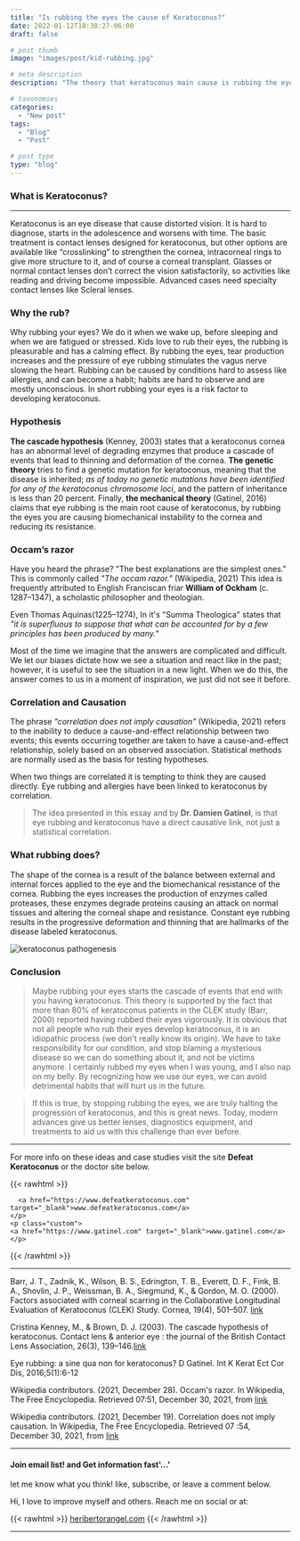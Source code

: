 ```yaml
---
title: "Is rubbing the eyes the cause of Keratoconus?"
date: 2022-01-12T18:38:27-06:00
draft: false

# post thumb
image: "images/post/kid-rubbing.jpg"

# meta description
description: "The theory that keratoconus main cause is rubbing the eye ball"

# taxonomies
categories: 
  - "New post"
tags:
  - "Blog"
  - "Post"

# post type
type: "blog"
---
```

### What is Keratoconus?
-----------
Keratoconus is an eye disease that cause distorted vision. It is hard to diagnose, starts in the adolescence and worsens with time. The basic treatment is contact lenses designed for keratoconus, but other options are available like “crosslinking” to strengthen the cornea, intracorneal rings to give more structure to it, and of course a corneal transplant. Glasses or normal contact lenses don’t correct the vision satisfactorily, so activities like reading and driving become impossible. Advanced cases need specialty contact lenses like Scleral lenses.

### Why the rub?

Why rubbing your eyes? We do it when we wake up, before sleeping and when we are fatigued or stressed. Kids love to rub their eyes, the rubbing is pleasurable and has a calming effect. By rubbing the eyes, tear production increases and the pressure of eye rubbing stimulates the vagus nerve slowing the heart. Rubbing can be caused by conditions hard to assess like allergies, and can become a habit; habits are hard to observe and are mostly unconscious. In short rubbing your eyes is a risk factor to developing keratoconus.

### Hypothesis

**The cascade hypothesis** (Kenney, 2003) states that a keratoconus cornea has an abnormal level of degrading enzymes that produce a cascade of events that lead to thinning and deformation of the cornea. **The genetic theory** tries to find a genetic mutation for keratoconus, meaning that the disease is inherited; *as of today no genetic mutations have been identified for any of the keratoconus chromosome loci*, and the pattern of inheritance is less than 20 percent. Finally, **the mechanical theory** (Gatinel, 2016) claims that eye rubbing is the main root cause of keratoconus, by rubbing the eyes you are causing biomechanical instability to the cornea and reducing its resistance.

### Occam’s razor

Have you heard the phrase? "The best explanations are the simplest ones." This is commonly called *"The occam razor."* (Wikipedia, 2021) This idea is frequently attributed to English Franciscan friar **William of Ockham** (c. 1287–1347), a scholastic philosopher and theologian.

Even Thomas Aquinas(1225–1274), In it's "Summa Theologica" states that *"it is superfluous to suppose that what can be accounted for by a few principles has been produced by many."*

 Most of the time we imagine that the answers are complicated and difficult. We let our biases dictate how we see a situation and react like in the past; however, it is useful to see the situation in a new light. When we do this, the answer comes to us in a moment of inspiration, we just did not see it before.

### Correlation and Causation

The phrase *"correlation does not imply causation"* (Wikipedia, 2021) refers to the inability to deduce a cause-and-effect relationship between two events; this events occurring together are taken to have a cause-and-effect relationship, solely based on an observed association. Statistical methods are normally used as the basis for testing hypotheses.

 When two things are correlated it is tempting to think they are caused directly. Eye rubbing and allergies have been linked to keratoconus by correlation.

> The idea presented in this essay and by **Dr. Damien Gatinel**, is that eye rubbing and keratoconus have a direct causative link, not just a statistical correlation.

### What rubbing does?

The shape of the cornea is a result of the balance between external and internal forces applied to the eye and the biomechanical resistance of the cornea. Rubbing the eyes increases the production of enzymes called proteases, these enzymes degrade proteins causing an attack on normal tissues and altering the corneal shape and resistance. Constant eye rubbing results in the progressive deformation and thinning that are hallmarks of the disease labeled keratoconus.

![keratoconus pathogenesis](../../images/post/kcpathogenesis.png)

### Conclusion

>Maybe rubbing your eyes starts the cascade of events that end with you having keratoconus. This theory is supported by the fact that more than 80% of keratoconus patients in the CLEK study (Barr, 2000) reported having rubbed their eyes vigorously. It is obvious that not all people who rub their eyes develop keratoconus, it is an idiopathic process (we don't really know its origin). We have to take responsibility for our condition, and stop blaming a mysterious disease so we can do something about it, and not be victims anymore. I certainly rubbed my eyes when I was young, and I also nap on my belly. By recognizing how we use our eyes, we can avoid detrimental habits that will hurt us in the future.

>If this is true, by stopping rubbing the eyes, we are truly halting the progression of keratoconus, and this is great news. Today, modern advances give us better lenses, diagnostics equipment, and treatments to aid us with this challenge than ever before.

-----------

For more info on these ideas and case studies visit the site **Defeat Keratoconus** or the doctor site below.

{{< rawhtml >}}
    <p class="custom">
      
      <a href="https://www.defeatkeratoconus.com" target="_blank">www.defeatkeratoconus.com</a>
    </p>
    <p class="custom">
    <a href="https://www.gatinel.com" target="_blank">www.gatinel.com</a>
    </p>
{{< /rawhtml >}}

-----------

Barr, J. T., Zadnik, K., Wilson, B. S., Edrington, T. B., Everett, D. F., Fink, B. A., Shovlin, J. P., Weissman, B. A., Siegmund, K., & Gordon, M. O. (2000). Factors associated with corneal scarring in the Collaborative Longitudinal Evaluation of Keratoconus (CLEK) Study. Cornea, 19(4), 501–507. [link](https://doi.org/10.1097/00003226-200007000-00020)

Cristina Kenney, M., & Brown, D. J. (2003). The cascade hypothesis of keratoconus. Contact lens & anterior eye : the journal of the British Contact Lens Association, 26(3), 139–146.[link](https://doi.org/10.1016/S1367-0484(03)00022-5)

Eye rubbing: a sine qua non for keratoconus? D Gatinel. Int K Kerat Ect Cor Dis, 2016;5(1):6-12

Wikipedia contributors. (2021, December 28). Occam's razor. In Wikipedia, The Free Encyclopedia. Retrieved 07:51, December 30, 2021, from [link](https://en.wikipedia.org/w/index.php?title=Occam%27s_razor&oldid=1062502101)

Wikipedia contributors. (2021, December 19). Correlation does not imply causation. In Wikipedia, The Free Encyclopedia. Retrieved 07 :54, December 30, 2021, from [link](https://en.wikipedia.org/w/index.php?title=Correlation_does_not_imply_causation&oldid=106100504)

-----------

#### Join email list! and Get information fast'...'

let me know what you think! like, subscribe, or leave a comment below.

Hi, I love to improve myself and others. Reach me on social or at:

{{< rawhtml >}}
<a href="https://heribertorangel.com" target="_blank">heribertorangel.com</a>
{{< /rawhtml >}}

-----------
